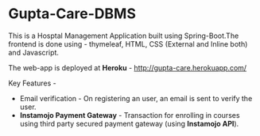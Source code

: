 # Gupta-Care-DBMS

This is a Hosptal Management Application built using Spring-Boot.The frontend is done using - thymeleaf, HTML, CSS (External and Inline both) and Javascript.

The web-app is deployed at **Heroku** - http://gupta-care.herokuapp.com/


Key Features -

* Email verification - On registering an user, an email is sent to verify the user.
* **Instamojo Payment Gateway** - Transaction for enrolling in courses using third party secured payment gateway (using **Instamojo API**).

